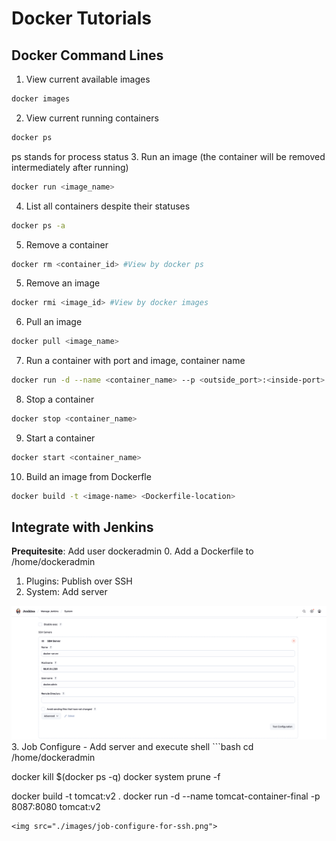 # Docker Tutorials

## Docker Command Lines
1. View current available images
```bash
docker images
```
2. View current running containers
```bash
docker ps
```
ps stands for process status
3. Run an image (the container will be removed intermediately after running)
```bash
docker run <image_name> 
```
4. List all containers despite their statuses
```bash
docker ps -a 
```
5. Remove a container
```bash
docker rm <container_id> #View by docker ps
```
5. Remove an image
```bash
docker rmi <image_id> #View by docker images
```
6. Pull an image
```bash
docker pull <image_name> 
```
7. Run a container with port and image, container name
```bash
docker run -d --name <container_name> --p <outside_port>:<inside-port> <image-name>
```
8. Stop a container
```bash
docker stop <container_name>
```
9. Start a container
```bash
docker start <container_name> 
```
10. Build an image from Dockerfle
```bash
docker build -t <image-name> <Dockerfile-location> 
```

## Integrate with Jenkins 
**Prequitesite**: Add user dockeradmin
0. Add a Dockerfile to /home/dockeradmin
1. Plugins: Publish over SSH
2. System: Add server
<img src="./images/ssh-configure.png">
3. Job Configure - Add server and execute shell
```bash
cd /home/dockeradmin

docker kill $(docker ps -q)
docker system prune -f

docker build -t tomcat:v2 .
docker run -d --name tomcat-container-final -p 8087:8080 tomcat:v2 
```
<img src="./images/job-configure-for-ssh.png">